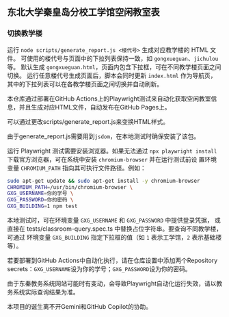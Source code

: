 ## 东北大学秦皇岛分校工学馆空闲教室表

### 切换教学楼

运行 `node scripts/generate_report.js <楼代号>` 生成对应教学楼的 HTML 文件。
可使用的楼代号与页面中的下拉列表保持一致，如 `gongxueguan`、`jichulou` 等。
默认生成 `gongxueguan.html`，页面内包含下拉框，可在不同教学楼页面之间切换。
运行任意楼代号生成页面后，脚本会同时更新 `index.html` 作为导航页，
其中的下拉列表可以在各教学楼页面之间切换并自动刷新。

本仓库通过部署在GitHub Actions上的Playwright测试来自动化获取空闲教室信息，并且生成对应HTML文件，自动发布在GitHub Pages上。

可以通过更改scripts/generate_report.js来变换HTML样式。

由于generate_report.js需要用到`jsdom`，在本地测试时确保安装了该包。

运行 Playwright 测试需要安装浏览器。如果无法通过 `npx playwright install`
 下载官方浏览器，可在系统中安装 `chromium-browser` 并在运行测试前设
 置环境变量 `CHROMIUM_PATH` 指向其可执行文件路径。例如：

```bash
sudo apt-get update && sudo apt-get install -y chromium-browser
CHROMIUM_PATH=/usr/bin/chromium-browser \
GXG_USERNAME=你的学号 \
GXG_PASSWORD=你的密码 \
GXG_BUILDING=1 npm test
```

本地测试时，可在环境变量 `GXG_USERNAME` 和 `GXG_PASSWORD` 中提供登录凭据，
或直接在 tests/classroom-query.spec.ts 中替换占位字符串。要查询不同教学楼，可通过
环境变量 `GXG_BUILDING` 指定下拉框的值（如 `1` 表示工学馆，`2` 表示基础楼等）。

若要部署到GitHub Actions中自动化执行，请在仓库设置中添加两个Repository secrets：`GXG_USERNAME`设为你的学号；`GXG_PASSWORD`设为你的密码。

由于东秦教务系统网站可能时有变动，会导致Playwright自动化运行失效，请以教务系统实际查询结果为准。

本项目的诞生离不开Gemini和GitHub Copilot的协助。
